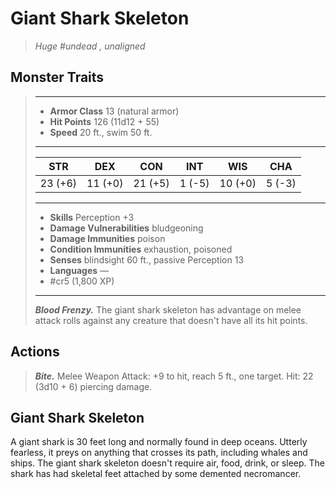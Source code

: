 # Giant Shark Skeleton
>*Huge #undead , unaligned*
## Monster Traits
>___
>- **Armor Class** 13 (natural armor)
>- **Hit Points** 126 (11d12 + 55)
>- **Speed** 20 ft., swim 50 ft.
>___
>|STR|DEX|CON|INT|WIS|CHA|
>|:---:|:---:|:---:|:---:|:---:|:---:|
>|23 (+6)|11 (+0)|21 (+5)|1 (-5)|10 (+0)|5 (-3)|
>___
>- **Skills** Perception +3
>- **Damage Vulnerabilities** bludgeoning
>- **Damage Immunities** poison
>- **Condition Immunities** exhaustion, poisoned
>- **Senses** blindsight 60 ft., passive Perception 13
>- **Languages** —
>- #cr5 (1,800 XP)
>___
>***Blood Frenzy.*** The giant shark skeleton has advantage on melee attack rolls against any creature that doesn't have all its hit points.  
>
## Actions
>***Bite.*** Melee Weapon Attack: +9 to hit, reach 5 ft., one target. Hit: 22 (3d10 + 6) piercing damage.
## Giant Shark Skeleton
A giant shark is 30 feet long and normally found in deep oceans. Utterly fearless, it preys on anything that crosses its path, including whales and ships.
The giant shark skeleton doesn't require air, food, drink, or sleep. The shark has had skeletal feet attached by some demented necromancer.